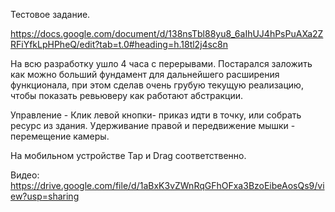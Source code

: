 Тестовое задание.

https://docs.google.com/document/d/138nsTbl88yu8_6aIhUJ4hPsPuAXa2ZRFiYfkLpHPheQ/edit?tab=t.0#heading=h.18tl2j4sc8n

На всю разработку ушло 4 часа с перерывами. Постарался заложить как можно больший фундамент для дальнейшего расширения функционала, при этом сделав очень грубую текущую реализацию, чтобы показать ревьюверу как работают абстракции.

Управление - 
Клик левой кнопки- приказ идти в точку, или собрать ресурс из здания.
Удерживание правой и передвижение мышки - перемещение камеры.

На мобильном устройстве Tap и Drag соответственно.

Видео:
https://drive.google.com/file/d/1aBxK3vZWnRqGFhOFxa3BzoEibeAosQs9/view?usp=sharing
